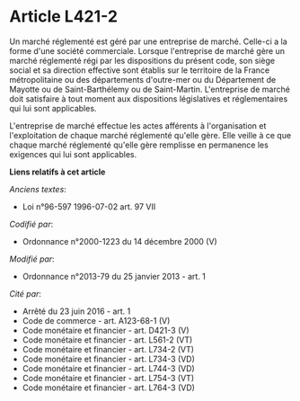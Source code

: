 # Article L421-2

Un marché réglementé est géré par une entreprise de marché. Celle-ci a la forme d'une société commerciale. Lorsque
l'entreprise de marché gère un marché réglementé régi par les dispositions du présent code, son siège social et sa direction
effective sont établis sur le territoire de la France métropolitaine ou des départements d'outre-mer ou du Département de
Mayotte ou de Saint-Barthélemy ou de Saint-Martin. L'entreprise de marché doit satisfaire à tout moment aux dispositions
législatives et réglementaires qui lui sont applicables.

L'entreprise de marché effectue les actes afférents à l'organisation et l'exploitation de chaque marché réglementé qu'elle
gère. Elle veille à ce que chaque marché réglementé qu'elle gère remplisse en permanence les exigences qui lui sont
applicables.

**Liens relatifs à cet article**

_Anciens textes_:

  - Loi n°96-597 1996-07-02 art. 97 VII

_Codifié par_:

  - Ordonnance n°2000-1223 du 14 décembre 2000 (V)

_Modifié par_:

  - Ordonnance n°2013-79 du 25 janvier 2013 - art. 1

_Cité par_:

  - Arrêté du 23 juin 2016 - art. 1
  - Code de commerce - art. A123-68-1 (V)
  - Code monétaire et financier - art. D421-3 (V)
  - Code monétaire et financier - art. L561-2 (VT)
  - Code monétaire et financier - art. L734-2 (VT)
  - Code monétaire et financier - art. L734-3 (VD)
  - Code monétaire et financier - art. L744-3 (VD)
  - Code monétaire et financier - art. L754-3 (VT)
  - Code monétaire et financier - art. L764-3 (VD)
